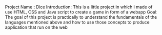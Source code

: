 Project Name : Dice 
Introduction: This is a little project in which i made of use HTML, CSS  and Java script to create a game in form of a webapp 
Goal: The goal of this project is practically to understand the fundamentals of the languages mentioned above and how to use those concepts to produce application that run on the web 
